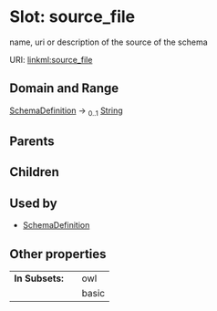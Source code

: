 
# Slot: source_file


name, uri or description of the source of the schema

URI: [linkml:source_file](https://w3id.org/linkml/source_file)


## Domain and Range

[SchemaDefinition](SchemaDefinition.md) &#8594;  <sub>0..1</sub> [String](String.md)

## Parents


## Children


## Used by

 * [SchemaDefinition](SchemaDefinition.md)

## Other properties

|  |  |  |
| --- | --- | --- |
| **In Subsets:** | | owl |
|  | | basic |


